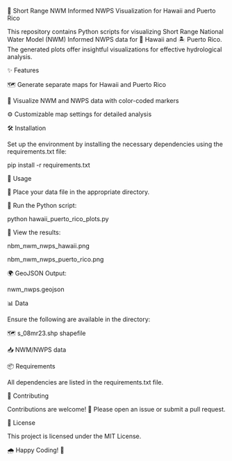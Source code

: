 🌊 Short Range NWM Informed NWPS Visualization for Hawaii and Puerto Rico

This repository contains Python scripts for visualizing Short Range National Water Model (NWM) Informed NWPS data for 🌴 Hawaii and 🏝️ Puerto Rico. The generated plots offer insightful visualizations for effective hydrological analysis.

✨ Features

🗺️ Generate separate maps for Hawaii and Puerto Rico

🎨 Visualize NWM and NWPS data with color-coded markers

⚙️ Customizable map settings for detailed analysis

🛠️ Installation

Set up the environment by installing the necessary dependencies using the requirements.txt file:

pip install -r requirements.txt

🚀 Usage

📂 Place your data file in the appropriate directory.

🐍 Run the Python script:

python hawaii_puerto_rico_plots.py

📸 View the results:

nbm_nwm_nwps_hawaii.png

nbm_nwm_nwps_puerto_rico.png

🌍 GeoJSON Output:

nwm_nwps.geojson

📊 Data

Ensure the following are available in the directory:

🗺️ s_08mr23.shp shapefile

📥 NWM/NWPS data

📦 Requirements

All dependencies are listed in the requirements.txt file.

🤝 Contributing

Contributions are welcome! 🚀 Please open an issue or submit a pull request.

📜 License

This project is licensed under the MIT License.

🌧️ Happy Coding! 🌴

